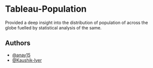 # Tableau-Population
Provided a deep insight into the distribution of population of across the globe
fuelled by statistical analysis of the same.



## Authors

- [@anay15](https://github.com/anay15)
- [@Kaushik-Iyer](https://github.com/Kaushik-Iyer)

